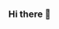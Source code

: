 ### Hi there 👋

<!--
**Trav54219/Trav54219** is a ✨ _special_ ✨ repository because its `README.md` (this file) appears on your GitHub profile.

Here are some ideas to get you started:

- 🔭 I’m currently working on ...
- 🌱 I’m currently learning ... Mobile Development
- 👯 I’m looking to collaborate on ... 
- 🤔 I’m looking for help with ...
- 💬 Ask me about ... NBA 
- 📫 How to reach me: ... [Linkedin]/(https://www.linkedin.com/in/travis-heurtelou/) 
- 😄 Pronouns: ... He/Him
- ⚡ Fun fact: ...
-->
